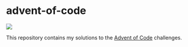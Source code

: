 # advent-of-code

<img src="https://img.shields.io/github/repo-size/bogdan23a/advent-of-code"/>

This repository contains my solutions to the [Advent of Code](https://adventofcode.com/) challenges.